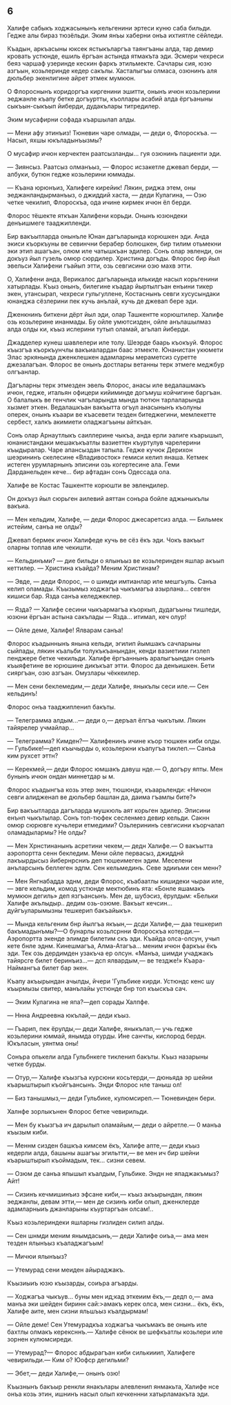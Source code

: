 ## 6

Халифе сабыкъ ходжасынынъ кельгенини эртеси куню саба бильди.
Гедже алы бираз тюзёльди.
Эким янъы хаберни онъа ихтиятле сёйледи.

Къадын, аркъасыны юксек ястыкъларгъа таянгъаны алда, тар демир кровать устюнде, ешиль ёргъан астында ятмакъта эди.
Эсмери чехреси беяз чаршаф узеринде кескин фаркъ этильмекте.
Сачлары сия, юзю азгъын, козьлеринде кедер сакълы.
Хасталыгъы олмаса, озюнинъ аля дюльбер экенлигине айрет этмек мумкюн.

О Флороснынъ коридоргъа киргенини эшитти, онынъ ичюн козьлерини эеджанле къапу бетке догъуртты, къоллары асабий алда ёргъаныны сыкъын-сыкъып йиберди, дудакълары титредилер.

Эким мусафирни софада къаршылап алды.

— Мени афу этинъиз!
Тюневин чаре олмады, — деди о, Флороскъа. — Насыл, яхшы юкъладынъызмы?

О мусафир ичюн керчектен раатсызланды... гуя озюнинъ пациенти эди.

— Зиянсыз.
Раатсыз олманъыз, — Флорос исзакетле джевап берди, — албуки, бутюн гедже козьлерини юммады.

— Къана юрюнъиз, Халифеге кирейик!
Лякин, риджа этем, оны эеджанландырманъыз, о джиддий хаста, — деди Кулагина, — Озю четке чекилип, Флороскъа, ода ичине кирмек ичюн ёл берди.

Флорос тёшекте яткъан Халифени корьди.
Онынъ юзюндеки денъишмеге тааджипленди.

Бир вакъытларда онынъле Юнан дагъларында корюшкен эди.
Анда экиси къоркъуны ве севинчни берабер болюшкен, бир тилим отьмекни эки этип ашагъан, олюм иле чатышкъан эдилер.
Сонъ олар эвленди, он докъуз йыл гузель омюр сюрдилер.
Христина догъды.
Флорос бир йыл эвельси Халифени гъайып этти, озь севгисини озю махв этти.

О, Халифени анда, Верикалос дагъларында илькиде насыл корьгенини хатырлады.
Къыз онынъ, билегине къадар йыртылгъан енъини тикер экен, утансырап, чехреси гульгуллене, Костаснынъ севги хусусындаки юнанджа сёзлерини пек кучь анълай, кучь де джевап бере эди.

Дженкнинъ биткени дёрт йыл эди, олар Ташкентте корюштилер.
Халифе озь козьлерине инанмады.
Бу ойле умютсизден, ойле анълашылмаз алда олды ки, къыз ислерини тутып оламай, агълап йиберди.

Джадделер кунеш шавлелери иле толу.
Шеэрде баарь къокъуй.
Флорос къызгъа къоркъунчлы вакъиалардан баас этмекте.
Юнанистан укюмети Элас эркянында дженклешкен адамларны мераметсиз суретте джезалагъан.
Флорос ве онынъ достлары ветанны терк этмеге меджбур олгъанлар.

Дагъларны терк этмезден эвель Флорос, анасы иле ведалашмакъ ичюн, гедже, итальян офицери кийиминде догъмуш койчигине баргъан.
О балалыкъ ве генчлик чагъларында мында тютюн тарлаларында хызмет эткен.
Ведалашкъан вакъытта огъул анасынынъ къолуны оперек, онынъ къаари ве къасевети тезден битеджегини, мемлекетте сербест, халкъ акимиети оладжагъыны айткъан.

Сонъ олар Арнаутлыкъ саиллерине чыкъа, анда ерли эалиге къарышып, юнанистандаки мешакъкъатлы вазиеттен къуртулув чарелерини къыдыралар.
Чаре апансыздан тапыла.
Гедже кучюк Дерихон шеэрининъ скелесине «Владивосток» гемиси келип янаша.
Кетмек истеген урумларнынъ эписини озь когертесине ала.
Геми Дарданельден кече... бир афтадан сонъ Одессада ола.

Халифе ве Костас Ташкентте корюшти ве эвлендилер.

Он докъуз йыл сюрьген аилевий аяттан сонъра бойле аджыныкълы вакъиа.

— Мен кельдим, Халифе, — деди Флорос джесаретсиз алда.
— Бильмек истейим, санъа не олды?

Джевап бермек ичюн Халифеде кучь ве сёз ёкъ эди.
Чокъ вакъыт оларны топлав иле чекишти.

— Кельдинъми? — дие бильди о ялынъыз ве козьлеринден яшлар акъып кеттилер. — Христина къайда?
Меним Христинам?

— Эвде, — деди Флорос, — о шимди имтианлар иле мешгъуль.
Санъа келип оламады.
Къызымыз ходжагъа чыкъмагъа азырлана... севген кишиси бар.
Язда санъа келеджеклер.

— Язда? — Халифе сесини чыкъармагъа къоркып, дудагъыны тишледи, юзюни ёргъан астына сакълады — Язда... итимал, кеч олур!

— Ойле деме, Халифе!
Ялварам санъа!

Флорос къадыннынъ янына кельди, эгилип йымшакъ сачларыны сыйпады, лякин къальби толукъкъанындан, кенди вазиетиии гизлеп пенджере бетке чекильди.
Халифе ёргъаннынъ аралыгъындан онынъ къыяфетине ве юрюшине дикъкъат этти.
Флорос да денъишкен.
Бети сияргъан, озю азгъан.
Омузлары чёккеилер.

— Мен сени беклемедим,— деди Халифе, яныкълы сеси иле.— Сен кельдинъ!

Флорос онъа тааджипленип бакъты.

— Телеграмма алдым...— деди о,— деръал ёлгъа чыкътым.
Лякин тайярелер учмайлар...

— Телеграмма?
Кимден?— Халифенинъ ичине къор тюшкен киби олды.— Гульбике!—деп къычырды о, козьлеркни къапугъа тиклеп.— Санъа ким рухсет эттн?

— Керекмей,— деди Флорос юмшакъ давуш нде.— О, догъру япты.
Мен бунынъ ичюн ондан миннетдар ы м.

Флорос къадынгъа козь этер экен, тюшюнди, къаарьленди: «Ничюн севги алидженап ве дюльбер башлан да, даима гъамлы бите?»

Бир вакъытларда дагъларда мушкюль аят корьген эдилер.
Эписини енънп чыкътылар.
Сонъ топ-тюфек сесленмез девир кельди.
Сакнн омюр сюрювге кучьлери етмедими?
Озьлерининъ севгисини къорчалап оламадылармы?
Не олды?

— Мен Хрнстинанынъ асретини чекем,— дедн Халифе.— О вакъытта аэропортта сенн бекледим.
Мени ойле первасыз, джидднй лакъырдысыз йибернрсниъ деп тюшеимеген эдим.
Меселени анъларсынъ беллеген эдпм.
Сен кельмединъ.
Севе эдииъми сен менн?

— Мен Янгнабадда эднм, деди Флорос, къабаатлы кишидеки чыраи иле,— эвге кельдим, комод устюнде мектюбинъ ята: «Бонле яшамакъ мумкюн дегиль» деп язгъансынъ.
Мен де, шубэсиз, ёрулдым: «Бельки Халифе акълыдыр.. дедим озь-озюме.
Вакъыт кечсин... дуйгъуларымызны тешкерип бакъайыкъ».

— Мында кельгеним бнр йылгъа якъын,— дсди Халифе,— даа тешкерип бакъмадынъмы?—О бунарлы козьлсрнни Флороскъа котерди.— Аэропортта экенде элимде билетим скъ эди.
Къайда олса-олсун, учып кете бнле эднм.
Кинешмагъа, Алма-Атагъа... меним ичюн фаркъы ёкъ эди.
Тек озь дердимден узакъча ер олсун.
«Манъа, шимди учаджакъ тайярсге билет беринъиз...— дсп ялвардым,— ве тездже!» Къара-Наймангъа билет бар экен.

Къапу акъырындан ачылды, йчери 'Гульбике кирди.
Устюндс кенс шу къырмызы свитер, манълайы устюнде бнр топ къыскъа сач.

— Эким Кулагина не япа?—деп сорады Халпфе.

— Ннна Андреевна юкълай,— деди къыз.

— Гъарип, пек ёрулды,— деди Халифе, яныкълап,— учь гедже козьлерини юммай, янымда отурды.
Ине санчты, кислород бердн.
Юкъласын, уянтма оны!

Сонъра опькели алда Гульбнкеге тикленип бакъты.
Къыз назарыны четке бурды.

— Отур,— Халифе къызгъа курсюни косьтерди,— дюньяда эр шейни къарыштырып къойгъансынъ.
Энди Флорос нле таныш ол!

— Биз танышмыз,— деди Гульбике, кулюмсиреп.— Тюневинден бери.

Халнфе зорлыкънен Флорос бетке чевирильди.

— Мен бу къызгъа ич дарылып оламайым,— деди о айретле.— 0 манъа къызым киби.

— Меннм сизден башкъа кимсем ёкъ, Халифе апте,— деди къыз кедерли алда, башыны ашагъы эгильтти,— ве мен ич бир шейни къарыштырып къоймадым, тек... сизни севем.

— Озюм де санъа япышып къалдым, Гульбике.
Эндн не япаджакъмыз?
Айт!

— Сизинъ кечмишинъиз эфсане киби,— къыз акъырындан, лякин эеджанлы, девам этти,— мен де сизинъ киби олып, дженклерде адамларныиъ джанларыны къуртаргъан олсам!..

Къыз козьлериндеки яшларны гизлиден силип алды.

— Сен шнмди меним янымдасынъ,— деди Халифе оиъа,— ама мен тезден ялынъыз къаладжагъым!

— Мичюи ялынъыз?

— Утемурад сени меиден айыраджакъ.

Къызиыиъ юзю къызарды, соиъра агъарды.

— Ходжагъа чыкъув... буны мен ид;кад эткеиим ёкъ,— дедп о,— ама манъа эки шейден биринн сай:>амакъ керек олса, мен сизни... ёкъ, ёкъ, Халифе аите, мен сизни яльшъыз къалдырмам!

— Ойле деме!
Сен Утемурадкъа ходжагъа чыкъмакъ ве онынъ иле бахтлы олмакъ керексннъ.— Халифе сёнюк ве шефкъатлы козьлери иле зорнен кулюмсиреди.

— Утемурад?— Флорос абдырагъан киби силькииип, Халифеге чевирильди.— Ким о?
Юофср дегильми?

— Эбет,— деди Халифе,— онынъ озю!

Къызнынъ бакъыр ренкли янакълары алевленип янмакьта, Халифе нсе онъа козь этин, ишнинъ насыл олып кечкеннни хатырламакъта эди.
